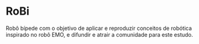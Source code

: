 # RoBi
Robô bípede com o objetivo de aplicar e reproduzir conceitos de robótica inspirado no robô EMO, e difundir e atrair a comunidade para este estudo.
